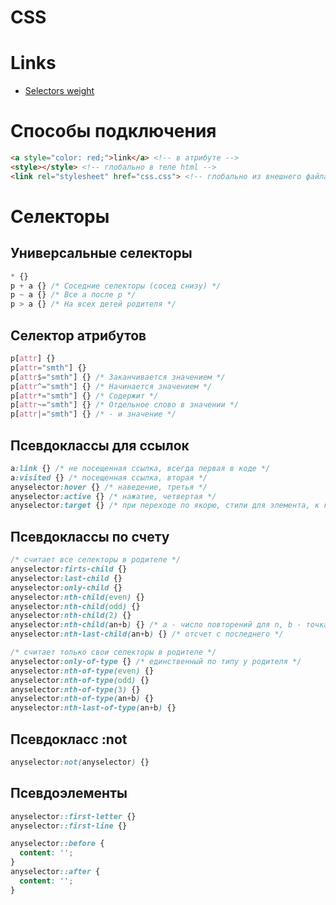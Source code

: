 # CSS

# Links
- [Selectors weight](https://canonium.com/articles/css-understanding-weight-selectors)

# Способы подключения
```html
<a style="color: red;">link</a> <!-- в атрибуте -->
<style></style> <!-- глобально в теле html -->
<link rel="stylesheet" href="css.css"> <!-- глобально из внешнего файла -->
```

# Селекторы

## Универсальные селекторы
```css
* {}
p + a {} /* Соседние селекторы (сосед снизу) */
p ~ a {} /* Все a после p */
p > a {} /* На всех детей родителя */
```

## Селектор атрибутов
```css
p[attr] {}
p[attr="smth"] {}
p[attr$="smth"] {} /* Заканчивается значением */
p[attr^="smth"] {} /* Начинается значением */
p[attr*="smth"] {} /* Содержит */
p[attr~="smth"] {} /* Отдельное слово в значении */
p[attr|="smth"] {} /* - и значение */
```

## Псевдоклассы для ссылок
```css
a:link {} /* не посещенная ссылка, всегда первая в коде */
a:visited {} /* посещенная ссылка, вторая */
anyselector:hover {} /* наведение, третья */
anyselector:active {} /* нажатие, четвертая */
anyselector:target {} /* при переходе по якорю, стили для элемента, к которому перешли */
```

## Псевдоклассы по счету
```css
/* считает все селекторы в родителе */
anyselector:firts-child {}
anyselector:last-child {}
anyselector:only-child {}
anyselector:nth-child(even) {}
anyselector:nth-child(odd) {}
anyselector:nth-child(2) {}
anyselector:nth-child(an+b) {} /* a - число повторений для n, b - точка отсчета */
anyselector:nth-last-child(an+b) {} /* отсчет с последнего */

/* считает только свои селекторы в родителе */
anyselector:only-of-type {} /* единственный по типу у родителя */
anyselector:nth-of-type(even) {}
anyselector:nth-of-type(odd) {}
anyselector:nth-of-type(3) {}
anyselector:nth-of-type(an+b) {}
anyselector:nth-last-of-type(an+b) {}
```

## Псевдокласс :not
```css
anyselector:not(anyselector) {}
```

## Псевдоэлементы
```css
anyselector::first-letter {}
anyselector::first-line {}

anyselector::before {
  content: '';
}
anyselector::after {
  content: '';
}
```
